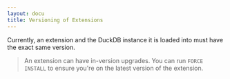 ```yaml
---
layout: docu
title: Versioning of Extensions
---
```


Currently, an extension and the DuckDB instance it is loaded into must have the exact same version.

> An extension can have in-version upgrades.
> You can run `FORCE INSTALL` to ensure you're on the latest version of the extension.
